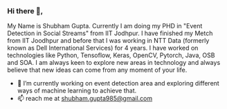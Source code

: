 ### Hi there 👋,
My Name is Shubham Gupta. Currently I am doing my PHD in "Event Detection in Social Streams" from IIT Jodhpur. I have finished my Metch from IIT Joodhpur and before that I was working in NTT Data (formerly known as Dell International Services) for 4 years. I have worked on technologies like Python, Tensoflow, Keras, OpenCV, Pytorch, Java, OSB and SOA. I am always keen to explore new areas in technology and always believe that new ideas can come from any moment of your life.

- 🔭 I’m currently working on event detection area and exploring different ways of machine learning to achieve that.
- 📫 reach me at shubham.gupta985@gmail.com

<!--
**vigilante007/vigilante007** is a ✨ _special_ ✨ repository because its `README.md` (this file) appears on your GitHub profile.

Here are some ideas to get you started:

- 🔭 I’m currently working on ...
- 🌱 I’m currently learning ...
- 👯 I’m looking to collaborate on ...
- 🤔 I’m looking for help with ...
- 💬 Ask me about ...
- 📫 How to reach me: ...
- 😄 Pronouns: ...
- ⚡ Fun fact: ...
-->
